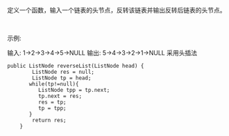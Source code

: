 定义一个函数，输入一个链表的头节点，反转该链表并输出反转后链表的头节点。

 

示例:

输入: 1->2->3->4->5->NULL
输出: 5->4->3->2->1->NULL
采用头插法
```
public ListNode reverseList(ListNode head) {
        ListNode res = null;
        ListNode tp = head;
       while(tp!=null){
          ListNode tpp = tp.next;
          tp.next = res;
          res = tp;
          tp = tpp;
       }
        return res;
    }
```